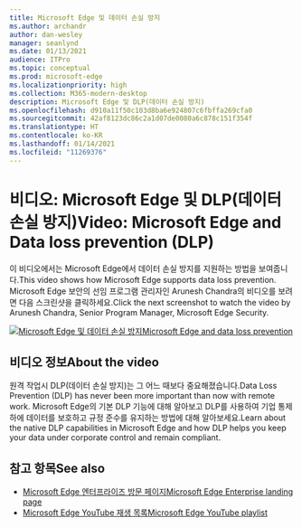 ```yaml
---
title: Microsoft Edge 및 데이터 손실 방지
ms.author: archandr
author: dan-wesley
manager: seanlynd
ms.date: 01/13/2021
audience: ITPro
ms.topic: conceptual
ms.prod: microsoft-edge
ms.localizationpriority: high
ms.collection: M365-modern-desktop
description: Microsoft Edge 및 DLP(데이터 손실 방지)
ms.openlocfilehash: d910a11f50c103d8ba6e924807c6fbffa269cfa0
ms.sourcegitcommit: 42af8123dc86c2a1d07de0080a6c878c151f354f
ms.translationtype: HT
ms.contentlocale: ko-KR
ms.lasthandoff: 01/14/2021
ms.locfileid: "11269376"
---
```

# <span data-ttu-id="c77be-103">비디오: Microsoft Edge 및 DLP(데이터 손실 방지)</span><span class="sxs-lookup"><span data-stu-id="c77be-103">Video: Microsoft Edge and Data loss prevention (DLP)</span></span>

<span data-ttu-id="c77be-104">이 비디오에서는 Microsoft Edge에서 데이터 손실 방지를 지원하는 방법을 보여줍니다.</span><span class="sxs-lookup"><span data-stu-id="c77be-104">This video shows how Microsoft Edge supports data loss prevention.</span></span> <span data-ttu-id="c77be-105">Microsoft Edge 보안의 선임 프로그램 관리자인 Arunesh Chandra의 비디오를 보려면 다음 스크린샷을 클릭하세요.</span><span class="sxs-lookup"><span data-stu-id="c77be-105">Click the next screenshot to watch the video by Arunesh Chandra, Senior Program Manager, Microsoft Edge Security.</span></span>

[![ <span data-ttu-id="c77be-106">Microsoft Edge 및 데이터 손실 방지</span><span class="sxs-lookup"><span data-stu-id="c77be-106">Microsoft Edge and data loss prevention</span></span>](media/microsoft-edge-security-dlp/0.png)](http://www.youtube.com/watch?v=dLD04U9eTqg " Microsoft Edge and data loss prevention")

## <span data-ttu-id="c77be-107">비디오 정보</span><span class="sxs-lookup"><span data-stu-id="c77be-107">About the video</span></span>

<span data-ttu-id="c77be-108">원격 작업시 DLP(데이터 손실 방지)는 그 어느 때보다 중요해졌습니다.</span><span class="sxs-lookup"><span data-stu-id="c77be-108">Data Loss Prevention (DLP) has never been more important than now with remote work.</span></span> <span data-ttu-id="c77be-109">Microsoft Edge의 기본 DLP 기능에 대해 알아보고 DLP를 사용하여 기업 통제하에 데이터를 보호하고 규정 준수를 유지하는 방법에 대해 알아보세요.</span><span class="sxs-lookup"><span data-stu-id="c77be-109">Learn about the native DLP capabilities in Microsoft Edge and how DLP helps you keep your data under corporate control and remain compliant.</span></span>

## <span data-ttu-id="c77be-110">참고 항목</span><span class="sxs-lookup"><span data-stu-id="c77be-110">See also</span></span>

- [<span data-ttu-id="c77be-111">Microsoft Edge 엔터프라이즈 방문 페이지</span><span class="sxs-lookup"><span data-stu-id="c77be-111">Microsoft Edge Enterprise landing page</span></span>](https://aka.ms/EdgeEnterprise)
- [<span data-ttu-id="c77be-112">Microsoft Edge YouTube 재생 목록</span><span class="sxs-lookup"><span data-stu-id="c77be-112">Microsoft Edge YouTube playlist</span></span>](https://www.youtube.com/playlist?list=PLXtHYVsvn_b-uXh1tMeYpT-0iD8tD3tFy)

